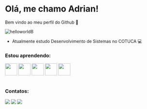 <h1> Olá, me chamo Adrian!</h1>
Bem vindo ao meu perfil do Github 👋

  
![helloworldB](https://user-images.githubusercontent.com/105469229/183528135-5d85b827-0ddf-4bd6-a2dc-948c7e317db8.jpg)

- Atualmente estudo Desenvolvimento de Sistemas no COTUCA 💻
### Estou aprendendo:

<img src="https://cdn.jsdelivr.net/gh/devicons/devicon/icons/androidstudio/androidstudio-original.svg" width="40" height="40"/> <img src="https://cdn.jsdelivr.net/gh/devicons/devicon/icons/javascript/javascript-original.svg" width="40" height="40" /> 
            <img src="https://cdn.jsdelivr.net/gh/devicons/devicon/icons/java/java-original-wordmark.svg" width="40" height="40" /> 
            <img src="https://cdn.jsdelivr.net/gh/devicons/devicon/icons/html5/html5-original.svg" width="40" height="40"/>
            <img src="https://cdn.jsdelivr.net/gh/devicons/devicon/icons/css3/css3-original.svg" width="40" height="40"/>
          

          
          


<h1></h1>



### Contatos:

<div>

<a href="https://instagram.com/adriysun" target="_blank"><img src="https://img.shields.io/badge/-Instagram-%23E4405F?style=for-the-badge&logo=instagram&logoColor=white" target="_blank"></a>
<a href = "mailto:adrian.rodrigues0806@gmail.com"><img src="https://img.shields.io/badge/Gmail-D14836?style=for-the-badge&logo=gmail&logoColor=white" target="_blank"></a>
<a href="https://www.linkedin.com/in/adrian-rodrigues-860a4a211" target="_blank"><img src="https://img.shields.io/badge/-LinkedIn-%230077B5?style=for-the-badge&logo=linkedin&logoColor=white" target="_blank"></a>   
</div>




<!--
**Adriysun/Adriysun** is a ✨ _special_ ✨ repository because its `README.md` (this file) appears on your GitHub profile.

Here are some ideas to get you started:

- 🔭 I’m currently working on ...
- 🌱 I’m currently learning ...
- 👯 I’m looking to collaborate on ...
- 🤔 I’m looking for help with ...
- 💬 Ask me about ...
- 📫 How to reach me: ...
- 😄 Pronouns: ...
- ⚡ Fun fact: ...
-->
